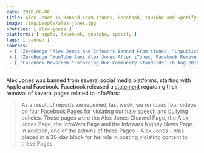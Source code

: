 ```yaml
---
date: 2018-08-06
title: Alex Jones Is Banned From Itunes, Facebook, YouTube and Spotify
image: /img/people/alex-jones.jpg
profiles: [ alex-jones ]
platforms: [ apple, facebook, youtube, spotify ]
tags: [ banned ]
sources:
 - [ 'ZeroHedge "Alex Jones And Infowars Banned From iTunes, "Unpublished" By FaceBook" by Tyler Durden (6 Aug 2018)', 'https://archive.is/4MCzZ' ]
 - [ 'ZeroHedge "YouTube Bans Alex Jones After iTunes, Facebook Remove Content" by Tyler Durden (6 Aug 2018)', 'https://archive.is/vn7DK' ]
 - [ 'Facebook Newsroom "Enforcing Our Community Standards" (6 Aug 2018)', 'https://archive.is/z4yug' ]
---
```


Alex Jones was banned from several social media platforms, starting with Apple
and Facebook. Facebook released a [statement](https://archive.is/z4yug)
regarding their removal of several pages related to InfoWars:
> As a result of reports we received, last week, we removed four videos on four
> Facebook Pages for violating our hate speech and bullying policies. These
> pages were the Alex Jones Channel Page, the Alex Jones Page, the InfoWars
> Page and the Infowars Nightly News Page. In addition, one of the admins of
> these Pages – Alex Jones – was placed in a 30-day block for his role in
> posting violating content to these Pages.
